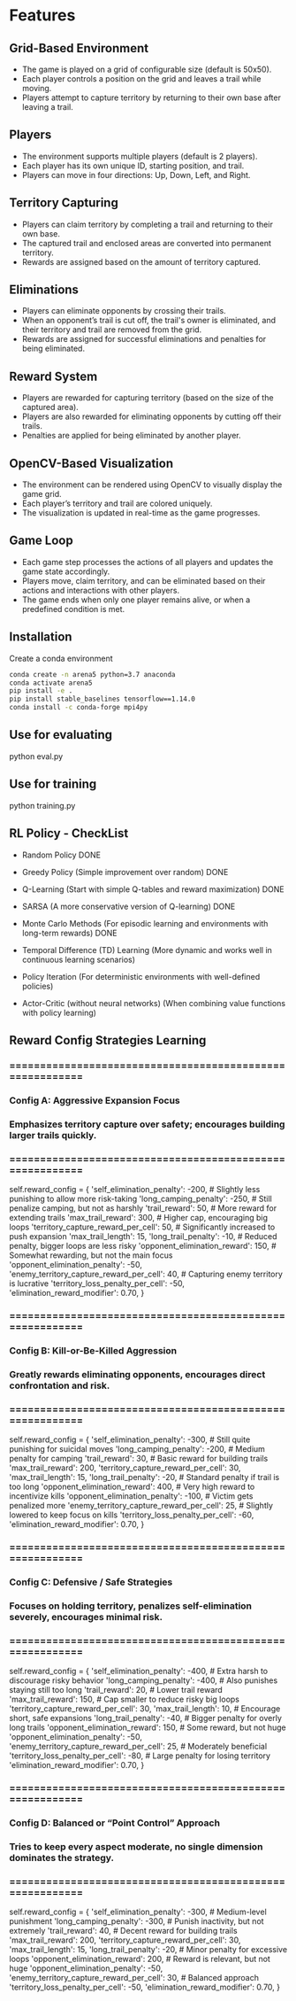 # Features

## Grid-Based Environment
- The game is played on a grid of configurable size (default is 50x50).
- Each player controls a position on the grid and leaves a trail while moving.
- Players attempt to capture territory by returning to their own base after leaving a trail.

## Players
- The environment supports multiple players (default is 2 players).
- Each player has its own unique ID, starting position, and trail.
- Players can move in four directions: Up, Down, Left, and Right.

## Territory Capturing
- Players can claim territory by completing a trail and returning to their own base.
- The captured trail and enclosed areas are converted into permanent territory.
- Rewards are assigned based on the amount of territory captured.

## Eliminations
- Players can eliminate opponents by crossing their trails.
- When an opponent’s trail is cut off, the trail's owner is eliminated, and their territory and trail are removed from the grid.
- Rewards are assigned for successful eliminations and penalties for being eliminated.

## Reward System
- Players are rewarded for capturing territory (based on the size of the captured area).
- Players are also rewarded for eliminating opponents by cutting off their trails.
- Penalties are applied for being eliminated by another player.

## OpenCV-Based Visualization
- The environment can be rendered using OpenCV to visually display the game grid.
- Each player’s territory and trail are colored uniquely.
- The visualization is updated in real-time as the game progresses.

## Game Loop
- Each game step processes the actions of all players and updates the game state accordingly.
- Players move, claim territory, and can be eliminated based on their actions and interactions with other players.
- The game ends when only one player remains alive, or when a predefined condition is met.

## Installation

Create a conda environment

```` sh
conda create -n arena5 python=3.7 anaconda
conda activate arena5
pip install -e .
pip install stable_baselines tensorflow==1.14.0
conda install -c conda-forge mpi4py
````

## Use for evaluating

python eval.py

## Use for training

python training.py

## RL Policy - CheckList

- Random Policy DONE
- Greedy Policy (Simple improvement over random) DONE
- Q-Learning (Start with simple Q-tables and reward maximization) DONE
- SARSA (A more conservative version of Q-learning) DONE
- Monte Carlo Methods (For episodic learning and environments with long-term rewards) DONE
- Temporal Difference (TD) Learning (More dynamic and works well in continuous learning scenarios)

- Policy Iteration (For deterministic environments with well-defined policies)
- Actor-Critic (without neural networks) (When combining value functions with policy learning)


## Reward Config Strategies Learning

### =========================================================
### Config A: Aggressive Expansion Focus
### Emphasizes territory capture over safety; encourages building larger trails quickly.
### =========================================================
self.reward_config = {
    'self_elimination_penalty': -200,   # Slightly less punishing to allow more risk-taking
    'long_camping_penalty': -250,       # Still penalize camping, but not as harshly
    'trail_reward': 50,                 # More reward for extending trails
    'max_trail_reward': 300,            # Higher cap, encouraging big loops
    'territory_capture_reward_per_cell': 50,  # Significantly increased to push expansion
    'max_trail_length': 15,
    'long_trail_penalty': -10,          # Reduced penalty, bigger loops are less risky
    'opponent_elimination_reward': 150, # Somewhat rewarding, but not the main focus
    'opponent_elimination_penalty': -50,
    'enemy_territory_capture_reward_per_cell': 40,  # Capturing enemy territory is lucrative
    'territory_loss_penalty_per_cell': -50,
    'elimination_reward_modifier': 0.70,
}

### =========================================================
### Config B: Kill-or-Be-Killed Aggression
### Greatly rewards eliminating opponents, encourages direct confrontation and risk.
### =========================================================
self.reward_config = {
    'self_elimination_penalty': -300,   # Still quite punishing for suicidal moves
    'long_camping_penalty': -200,       # Medium penalty for camping
    'trail_reward': 30,                 # Basic reward for building trails
    'max_trail_reward': 200,
    'territory_capture_reward_per_cell': 30,
    'max_trail_length': 15,
    'long_trail_penalty': -20,          # Standard penalty if trail is too long
    'opponent_elimination_reward': 400, # Very high reward to incentivize kills
    'opponent_elimination_penalty': -100, # Victim gets penalized more
    'enemy_territory_capture_reward_per_cell': 25,  # Slightly lowered to keep focus on kills
    'territory_loss_penalty_per_cell': -60,
    'elimination_reward_modifier': 0.70,
}

### =========================================================
### Config C: Defensive / Safe Strategies
### Focuses on holding territory, penalizes self-elimination severely, encourages minimal risk.
### =========================================================
self.reward_config = {
    'self_elimination_penalty': -400,    # Extra harsh to discourage risky behavior
    'long_camping_penalty': -400,        # Also punishes staying still too long
    'trail_reward': 20,                  # Lower trail reward
    'max_trail_reward': 150,             # Cap smaller to reduce risky big loops
    'territory_capture_reward_per_cell': 30,
    'max_trail_length': 10,              # Encourage short, safe expansions
    'long_trail_penalty': -40,           # Bigger penalty for overly long trails
    'opponent_elimination_reward': 150,  # Some reward, but not huge
    'opponent_elimination_penalty': -50,
    'enemy_territory_capture_reward_per_cell': 25,  # Moderately beneficial
    'territory_loss_penalty_per_cell': -80,         # Large penalty for losing territory
    'elimination_reward_modifier': 0.70,
}


### =========================================================
### Config D: Balanced or “Point Control” Approach
### Tries to keep every aspect moderate, no single dimension dominates the strategy.
### =========================================================
self.reward_config = {
    'self_elimination_penalty': -300,    # Medium-level punishment
    'long_camping_penalty': -300,        # Punish inactivity, but not extremely
    'trail_reward': 40,                  # Decent reward for building trails
    'max_trail_reward': 200,
    'territory_capture_reward_per_cell': 30,
    'max_trail_length': 15,
    'long_trail_penalty': -20,           # Minor penalty for excessive loops
    'opponent_elimination_reward': 200,  # Reward is relevant, but not huge
    'opponent_elimination_penalty': -50,
    'enemy_territory_capture_reward_per_cell': 30,  # Balanced approach
    'territory_loss_penalty_per_cell': -50,
    'elimination_reward_modifier': 0.70,
}

